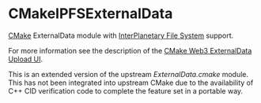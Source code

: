 # CMakeIPFSExternalData

[CMake](https://cmake.org) ExternalData module with [InterPlanetary File System](https://ipfs.tech) support.

For more information see the description of the [CMake Web3 ExternalData Upload UI](https://github.com/InsightSoftwareConsortium/cmake-w3-externaldata-upload#about).

This is an extended version of the upstream *ExternalData.cmake* module. This
has not been integrated into upstream CMake due to the availability of C++ CID
verification code to complete the feature set in a portable way.
